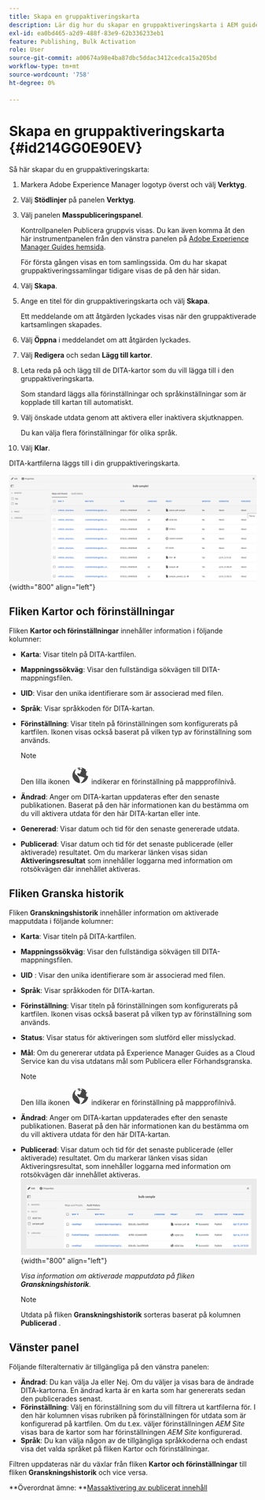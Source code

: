 ```yaml
---
title: Skapa en gruppaktiveringskarta
description: Lär dig hur du skapar en gruppaktiveringskarta i AEM guides.
exl-id: ea0bd465-a2d9-488f-83e9-62b336233eb1
feature: Publishing, Bulk Activation
role: User
source-git-commit: a00674a98e4ba87dbc5ddac3412cedca15a205bd
workflow-type: tm+mt
source-wordcount: '758'
ht-degree: 0%

---
```


# Skapa en gruppaktiveringskarta {#id214GG0E90EV}

Så här skapar du en gruppaktiveringskarta:

1. Markera Adobe Experience Manager logotyp överst och välj **Verktyg**.

1. Välj **Stödlinjer** på panelen **Verktyg**.

1. Välj panelen **Masspubliceringspanel**.

   Kontrollpanelen Publicera gruppvis visas. Du kan även komma åt den här instrumentpanelen från den vänstra panelen på [Adobe Experience Manager Guides hemsida](intro-home-page.md).

   För första gången visas en tom samlingssida. Om du har skapat gruppaktiveringssamlingar tidigare visas de på den här sidan.


1. Välj **Skapa**.

1. Ange en titel för din gruppaktiveringskarta och välj **Skapa**.

   Ett meddelande om att åtgärden lyckades visas när den gruppaktiverade kartsamlingen skapades.

1. Välj **Öppna** i meddelandet om att åtgärden lyckades.

1. Välj **Redigera** och sedan **Lägg till kartor**.

1. Leta reda på och lägg till de DITA-kartor som du vill lägga till i den gruppaktiveringskarta.

   Som standard läggs alla förinställningar och språkinställningar som är kopplade till kartan till automatiskt.

1. Välj önskade utdata genom att aktivera eller inaktivera skjutknappen.

   Du kan välja flera förinställningar för olika språk.

1. Välj **Klar**.

DITA-kartfilerna läggs till i din gruppaktiveringskarta.

![ skapade massaktiveringssamlingen ](images/bulk-activation-collection-created.png){width="800" align="left"}

## Fliken Kartor och förinställningar

Fliken **Kartor och förinställningar** innehåller information i följande kolumner:

- **Karta**: Visar titeln på DITA-kartfilen.
- **Mappningssökväg**: Visar den fullständiga sökvägen till DITA-mappningsfilen.

- **UID**: Visar den unika identifierare som är associerad med filen.

- **Språk**: Visar språkkoden för DITA-kartan.
- **Förinställning**: Visar titeln på förinställningen som konfigurerats på kartfilen. Ikonen visas också baserat på vilken typ av förinställning som används.

  >[!NOTE]
  >
  > Den lilla ikonen ![](images/global-preset-icon.svg) indikerar en förinställning på mappprofilnivå.

- **Ändrad**: Anger om DITA-kartan uppdateras efter den senaste publikationen. Baserat på den här informationen kan du bestämma om du vill aktivera utdata för den här DITA-kartan eller inte.
- **Genererad**: Visar datum och tid för den senaste genererade utdata.
- **Publicerad**: Visar datum och tid för det senaste publicerade (eller aktiverade) resultatet. Om du markerar länken visas sidan **Aktiveringsresultat** som innehåller loggarna med information om rotsökvägen där innehållet aktiveras.

## Fliken Granska historik

Fliken **Granskningshistorik** innehåller information om aktiverade mapputdata i följande kolumner:
- **Karta**: Visar titeln på DITA-kartfilen.
- **Mappningssökväg**: Visar den fullständiga sökvägen till DITA-mappningsfilen.
- **UID** : Visar den unika identifierare som är associerad med filen.
- **Språk**: Visar språkkoden för DITA-kartan.
- **Förinställning**: Visar titeln på förinställningen som konfigurerats på kartfilen. Ikonen visas också baserat på vilken typ av förinställning som används.
- **Status**: Visar status för aktiveringen som slutförd eller misslyckad.
- **Mål**: Om du genererar utdata på Experience Manager Guides as a Cloud Service kan du visa utdatans mål som Publicera eller Förhandsgranska.

  >[!NOTE]
  >
  > Den lilla ikonen ![](images/global-preset-icon.svg) indikerar en förinställning på mappprofilnivå.

- **Ändrad**: Anger om DITA-kartan uppdaterades efter den senaste publikationen. Baserat på den här informationen kan du bestämma om du vill aktivera utdata för den här DITA-kartan.
- **Publicerad**: Visar datum och tid för det senaste publicerade (eller aktiverade) resultatet. Om du markerar länken visas sidan Aktiveringsresultat, som innehåller loggarna med information om rotsökvägen där innehållet aktiveras.
  ![ skapade en samlingens granskningshistorik för gruppaktivering ](images/bulk-collection-audit-history.png){width="800" align="left"}

  *Visa information om aktiverade mapputdata på fliken **Granskningshistorik**.*


  >[!NOTE]
  >
  > Utdata på fliken **Granskningshistorik** sorteras baserat på kolumnen **Publicerad** .



## Vänster panel

Följande filteralternativ är tillgängliga på den vänstra panelen:

- **Ändrad**: Du kan välja Ja eller Nej. Om du väljer ja visas bara de ändrade DITA-kartorna. En ändrad karta är en karta som har genererats sedan den publicerades senast.
- **Förinställning**: Välj en förinställning som du vill filtrera ut kartfilerna för. I den här kolumnen visas rubriken på förinställningen för utdata som är konfigurerad på kartfilen. Om du t.ex. väljer förinställningen *AEM Site* visas bara de kartor som har förinställningen *AEM Site* konfigurerad.
- **Språk**: Du kan välja någon av de tillgängliga språkkoderna och endast visa det valda språket på fliken Kartor och förinställningar.

Filtren uppdateras när du växlar från fliken **Kartor och förinställningar** till fliken **Granskningshistorik** och vice versa.

**Överordnat ämne: **[Massaktivering av publicerat innehåll](conf-bulk-activation.md)
